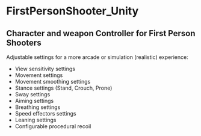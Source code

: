 # FirstPersonShooter_Unity
 
 ## Character and weapon Controller for First Person Shooters

 Adjustable settings for a more arcade or simulation (realistic) experience:

* View sensitivity settings
* Movement settings
* Movement smoothing settings
* Stance settings (Stand, Crouch, Prone)
* Sway settings
* Aiming settings
* Breathing settings
* Speed effectors settings
* Leaning settings
* Configurable procedural recoil
